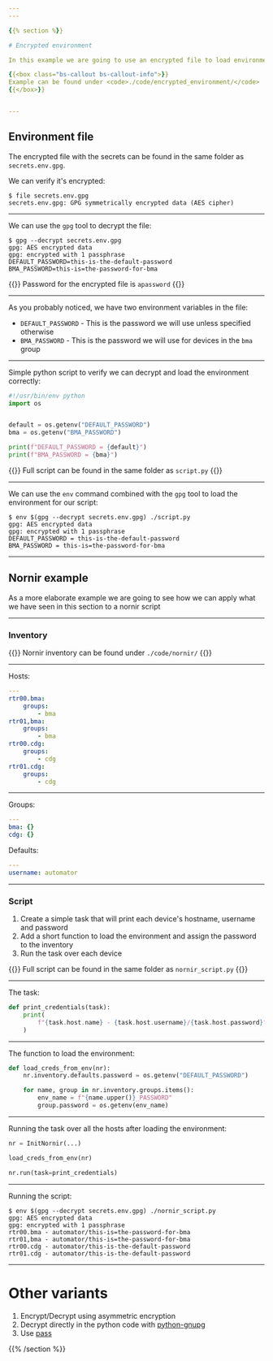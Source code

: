 ```yaml
---
---

{{% section %}}

# Encrypted environment

In this example we are going to use an encrypted file to load environment variables that will only be available to our application.

{{<box class="bs-callout bs-callout-info">}}
Example can be found under <code>./code/encrypted_environment/</code>
{{</box>}}


---
```


## Environment file

The encrypted file with the secrets can be found in the same folder as `secrets.env.gpg`.

We can verify it's encrypted:

```shell
$ file secrets.env.gpg
secrets.env.gpg: GPG symmetrically encrypted data (AES cipher)
```

---

We can use the `gpg` tool to decrypt the file:

``` shell
$ gpg --decrypt secrets.env.gpg
gpg: AES encrypted data
gpg: encrypted with 1 passphrase
DEFAULT_PASSWORD=this-is-the-default-password
BMA_PASSWORD=this-is=the-password-for-bma
```

{{<box class="bs-callout bs-callout-info">}}
Password for the encrypted file is <code>apassword</code>
{{</box>}}

---

As you probably noticed, we have two environment variables in the file:

* `DEFAULT_PASSWORD` - This is the password we will use unless specified otherwise
* `BMA_PASSWORD` - This is the password we will use for devices in the `bma` group

---

Simple python script to verify we can decrypt and load the environment correctly:

``` python
#!/usr/bin/env python
import os


default = os.getenv("DEFAULT_PASSWORD")
bma = os.getenv("BMA_PASSWORD")

print(f"DEFAULT_PASSWORD = {default}")
print(f"BMA_PASSWORD = {bma}")
```

{{<box class="bs-callout bs-callout-info">}}
Full script can be found in the same folder as <code>script.py</code>
{{</box>}}

---

We can use the `env` command combined with the `gpg` tool to load the environment for our script:

``` shell
$ env $(gpg --decrypt secrets.env.gpg) ./script.py
gpg: AES encrypted data
gpg: encrypted with 1 passphrase
DEFAULT_PASSWORD = this-is-the-default-password
BMA_PASSWORD = this-is=the-password-for-bma
```

---

## Nornir example

As a more elaborate example we are going to see how we can apply what we have seen in this section to a nornir script

---

### Inventory

{{<box class="bs-callout bs-callout-info">}}
Nornir inventory can be found under <code>./code/nornir/</code>
{{</box>}}

---

Hosts:

``` yaml
---
rtr00.bma:
    groups:
        - bma
rtr01,bma:
    groups:
        - bma
rtr00.cdg:
    groups:
        - cdg
rtr01.cdg:
    groups:
        - cdg
```

---

Groups:

``` yaml
---
bma: {}
cdg: {}
```

Defaults:

``` yaml
---
username: automator
```

---

### Script

1. Create a simple task that will print each device's hostname, username and password
1. Add a short function to load the environment and assign the password to the inventory
1. Run the task over each device

{{<box class="bs-callout bs-callout-info">}}
Full script can be found in the same folder as <code>nornir_script.py</code>
{{</box>}}

---

The task:

``` python
def print_credentials(task):
    print(
        f"{task.host.name} - {task.host.username}/{task.host.password}"
    )
```

---

The function to load the environment:

``` python
def load_creds_from_env(nr):
    nr.inventory.defaults.password = os.getenv("DEFAULT_PASSWORD")

    for name, group in nr.inventory.groups.items():
        env_name = f"{name.upper()}_PASSWORD"
        group.password = os.getenv(env_name)
```

---

Running the task over all the hosts after loading the environment:

``` python
nr = InitNornir(...)

load_creds_from_env(nr)

nr.run(task=print_credentials)
```

---

Running the script:

``` text
$ env $(gpg --decrypt secrets.env.gpg) ./nornir_script.py
gpg: AES encrypted data
gpg: encrypted with 1 passphrase
rtr00.bma - automator/this-is=the-password-for-bma
rtr01,bma - automator/this-is=the-password-for-bma
rtr00.cdg - automator/this-is-the-default-password
rtr01.cdg - automator/this-is-the-default-password

```

---

# Other variants

1. Encrypt/Decrypt using asymmetric encryption
2. Decrypt directly in the python code with [python-gnupg](https://pythonhosted.org/python-gnupg/)
3. Use [pass](https://www.passwordstore.org)


{{% /section %}}
